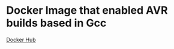 # Docker Image that enabled AVR builds based in Gcc

[Docker Hub](https://hub.docker.com/repository/docker/svenweber)
